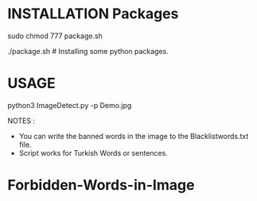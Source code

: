 # INSTALLATION Packages

sudo chmod 777 package.sh

./package.sh # Installing some python packages.

# USAGE

python3 ImageDetect.py -p Demo.jpg

NOTES : 
 - You can write the banned words in the image to the Blacklistwords.txt file. 
 - Script works for Turkish Words or sentences.


# Forbidden-Words-in-Image
